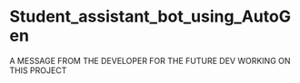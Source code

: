 # Student_assistant_bot_using_AutoGen
A MESSAGE FROM THE DEVELOPER FOR THE FUTURE DEV WORKING ON THIS PROJECT
